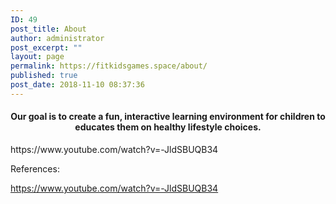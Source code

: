 ```yaml
---
ID: 49
post_title: About
author: administrator
post_excerpt: ""
layout: page
permalink: https://fitkidsgames.space/about/
published: true
post_date: 2018-11-10 08:37:36
---
```

<h4 style="text-align: center;">Our goal is to create a fun, interactive learning environment for children to educates them on healthy lifestyle choices.</h4>
https://www.youtube.com/watch?v=-JldSBUQB34

References:

<a href="https://www.youtube.com/watch?v=-JldSBUQB34">https://www.youtube.com/watch?v=-JldSBUQB34</a>